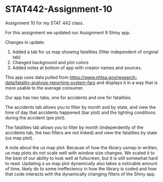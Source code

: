 # STAT442-Assignment-10
Assignment 10 for my STAT 442 class.

For this assignment we updated our Assignment 9 Shiny app.

Changes in update:  
1) Added a tab for us map showing fatalities (filter independent of original tab)
2) Changed background and plot colors
3) Added notes at bottom of app with creator names and sources.

This app uses data pulled from https://www.nhtsa.gov/research-data/fatality-analysis-reporting-system-fars
and displays it in a way that is more usable to the average consumer. 

Our app has two tabs; one for accidents and one for fatalities.

The accidents tab allows you to filter by month and by state, and view the time of day that accidents happened (bar plot) 
and the lighting conditions during the accident (pie plot).

The fatalities tab allows you to filter by month (independently of the accidents tab, the two filters are not linked) and
view the fatalities by state (us map plot). 

A note about the us map plot: Because of how the library usmap in written, us map plots do not scale well with window size 
changes. We scaled it to the best of our ability to look well at fullscreen, but it is still somewhat hard to read. 
Updating a us map plot dynamically also takes a noticable amount of time, likely do to some ineffeciency in how the library is coded and
how that code interacts with the dynamically changing filters of the Shiny app.
